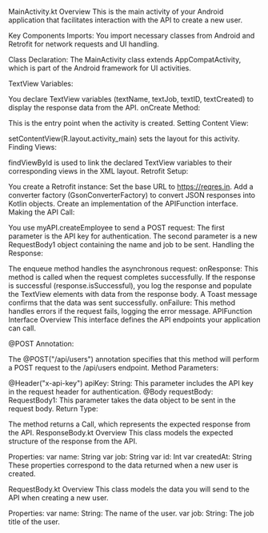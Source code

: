 MainActivity.kt
Overview
This is the main activity of your Android application that facilitates interaction with the API to create a new user.

Key Components
Imports:
You import necessary classes from Android and Retrofit for network requests and UI handling.

Class Declaration:
The MainActivity class extends AppCompatActivity, which is part of the Android framework for UI activities.

TextView Variables:

You declare TextView variables (textName, textJob, textID, textCreated) to display the response data from the API.
onCreate Method:

This is the entry point when the activity is created.
Setting Content View:

setContentView(R.layout.activity_main) sets the layout for this activity.
Finding Views:

findViewById is used to link the declared TextView variables to their corresponding views in the XML layout.
Retrofit Setup:

You create a Retrofit instance:
Set the base URL to https://reqres.in.
Add a converter factory (GsonConverterFactory) to convert JSON responses into Kotlin objects.
Create an implementation of the APIFunction interface.
Making the API Call:

You use myAPI.createEmployee to send a POST request:
The first parameter is the API key for authentication.
The second parameter is a new RequestBody1 object containing the name and job to be sent.
Handling the Response:

The enqueue method handles the asynchronous request:
onResponse: This method is called when the request completes successfully.
If the response is successful (response.isSuccessful), you log the response and populate the TextView elements with data from the response body.
A Toast message confirms that the data was sent successfully.
onFailure: This method handles errors if the request fails, logging the error message.
APIFunction Interface
Overview
This interface defines the API endpoints your application can call.

@POST Annotation:

The @POST("/api/users") annotation specifies that this method will perform a POST request to the /api/users endpoint.
Method Parameters:

@Header("x-api-key") apiKey: String: This parameter includes the API key in the request header for authentication.
@Body requestBody: RequestBody1: This parameter takes the data object to be sent in the request body.
Return Type:

The method returns a Call<ResponseBody11>, which represents the expected response from the API.
ResponseBody.kt
Overview
This class models the expected structure of the response from the API.

Properties:
var name: String
var job: String
var id: Int
var createdAt: String
These properties correspond to the data returned when a new user is created.

RequestBody.kt
Overview
This class models the data you will send to the API when creating a new user.

Properties:
var name: String: The name of the user.
var job: String: The job title of the user.
